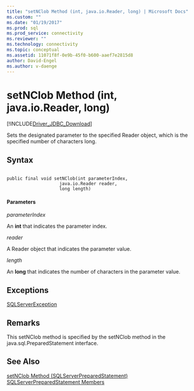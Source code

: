 ```yaml
---
title: "setNClob Method (int, java.io.Reader, long) | Microsoft Docs"
ms.custom: ""
ms.date: "01/19/2017"
ms.prod: sql
ms.prod_service: connectivity
ms.reviewer: ""
ms.technology: connectivity
ms.topic: conceptual
ms.assetid: 11071f8f-0e9b-45f0-b600-aaef7e2815d8
author: David-Engel
ms.author: v-daenge
---
```

# setNClob Method (int, java.io.Reader, long)
[!INCLUDE[Driver_JDBC_Download](../../../includes/driver_jdbc_download.md)]

  Sets the designated parameter to the specified Reader object, which is the specified number of characters long.  
  
## Syntax  
  
```  
  
public final void setNClob(int parameterIndex,  
                    java.io.Reader reader,  
                    long length)  
```  
  
#### Parameters  
 *parameterIndex*  
  
 An **int** that indicates the parameter index.  
  
 *reader*  
  
 A Reader object that indicates the parameter value.  
  
 *length*  
  
 An **long** that indicates the number of characters in the parameter value.  
  
## Exceptions  
 [SQLServerException](../../../connect/jdbc/reference/sqlserverexception-class.md)  
  
## Remarks  
 This setNClob method is specified by the setNClob method in the java.sql.PreparedStatement interface.  
  
## See Also  
 [setNClob Method &#40;SQLServerPreparedStatement&#41;](../../../connect/jdbc/reference/setnclob-method-sqlserverpreparedstatement.md)   
 [SQLServerPreparedStatement Members](../../../connect/jdbc/reference/sqlserverpreparedstatement-members.md)  
  
  
